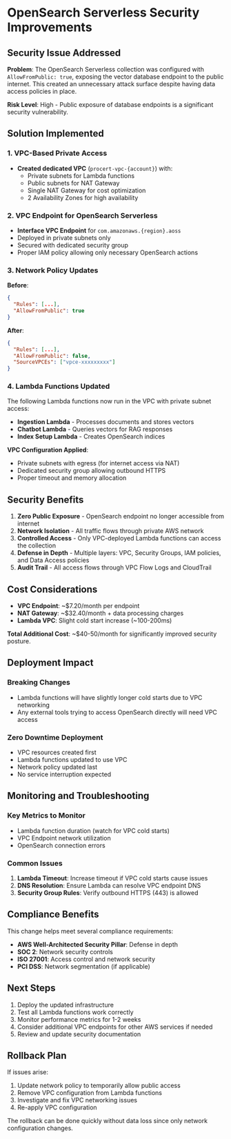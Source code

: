 # OpenSearch Serverless Security Improvements

## Security Issue Addressed

**Problem**: The OpenSearch Serverless collection was configured with `AllowFromPublic: true`, exposing the vector database endpoint to the public internet. This created an unnecessary attack surface despite having data access policies in place.

**Risk Level**: High - Public exposure of database endpoints is a significant security vulnerability.

## Solution Implemented

### 1. VPC-Based Private Access

- **Created dedicated VPC** (`procert-vpc-{account}`) with:
  - Private subnets for Lambda functions
  - Public subnets for NAT Gateway
  - Single NAT Gateway for cost optimization
  - 2 Availability Zones for high availability

### 2. VPC Endpoint for OpenSearch Serverless

- **Interface VPC Endpoint** for `com.amazonaws.{region}.aoss`
- Deployed in private subnets only
- Secured with dedicated security group
- Proper IAM policy allowing only necessary OpenSearch actions

### 3. Network Policy Updates

**Before**:
```json
{
  "Rules": [...],
  "AllowFromPublic": true
}
```

**After**:
```json
{
  "Rules": [...],
  "AllowFromPublic": false,
  "SourceVPCEs": ["vpce-xxxxxxxxx"]
}
```

### 4. Lambda Functions Updated

The following Lambda functions now run in the VPC with private subnet access:

- **Ingestion Lambda** - Processes documents and stores vectors
- **Chatbot Lambda** - Queries vectors for RAG responses  
- **Index Setup Lambda** - Creates OpenSearch indices

**VPC Configuration Applied**:
- Private subnets with egress (for internet access via NAT)
- Dedicated security group allowing outbound HTTPS
- Proper timeout and memory allocation

## Security Benefits

1. **Zero Public Exposure** - OpenSearch endpoint no longer accessible from internet
2. **Network Isolation** - All traffic flows through private AWS network
3. **Controlled Access** - Only VPC-deployed Lambda functions can access the collection
4. **Defense in Depth** - Multiple layers: VPC, Security Groups, IAM policies, and Data Access policies
5. **Audit Trail** - All access flows through VPC Flow Logs and CloudTrail

## Cost Considerations

- **VPC Endpoint**: ~$7.20/month per endpoint
- **NAT Gateway**: ~$32.40/month + data processing charges
- **Lambda VPC**: Slight cold start increase (~100-200ms)

**Total Additional Cost**: ~$40-50/month for significantly improved security posture.

## Deployment Impact

### Breaking Changes
- Lambda functions will have slightly longer cold starts due to VPC networking
- Any external tools trying to access OpenSearch directly will need VPC access

### Zero Downtime Deployment
- VPC resources created first
- Lambda functions updated to use VPC
- Network policy updated last
- No service interruption expected

## Monitoring and Troubleshooting

### Key Metrics to Monitor
- Lambda function duration (watch for VPC cold starts)
- VPC Endpoint network utilization
- OpenSearch connection errors

### Common Issues
1. **Lambda Timeout**: Increase timeout if VPC cold starts cause issues
2. **DNS Resolution**: Ensure Lambda can resolve VPC endpoint DNS
3. **Security Group Rules**: Verify outbound HTTPS (443) is allowed

## Compliance Benefits

This change helps meet several compliance requirements:
- **AWS Well-Architected Security Pillar**: Defense in depth
- **SOC 2**: Network security controls
- **ISO 27001**: Access control and network security
- **PCI DSS**: Network segmentation (if applicable)

## Next Steps

1. Deploy the updated infrastructure
2. Test all Lambda functions work correctly
3. Monitor performance metrics for 1-2 weeks
4. Consider additional VPC endpoints for other AWS services if needed
5. Review and update security documentation

## Rollback Plan

If issues arise:
1. Update network policy to temporarily allow public access
2. Remove VPC configuration from Lambda functions
3. Investigate and fix VPC networking issues
4. Re-apply VPC configuration

The rollback can be done quickly without data loss since only network configuration changes.
